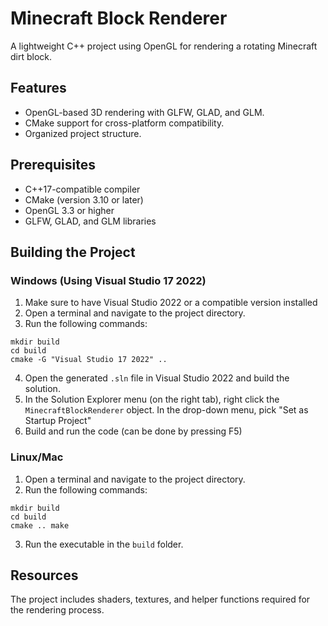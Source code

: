 # Minecraft Block Renderer

A lightweight C++ project using OpenGL for rendering a rotating Minecraft dirt block.

## Features
- OpenGL-based 3D rendering with GLFW, GLAD, and GLM.
- CMake support for cross-platform compatibility.
- Organized project structure.

## Prerequisites
- C++17-compatible compiler
- CMake (version 3.10 or later)
- OpenGL 3.3 or higher
- GLFW, GLAD, and GLM libraries

## Building the Project

### Windows (Using Visual Studio 17 2022)
1. Make sure to have Visual Studio 2022 or a compatible version installed
2. Open a terminal and navigate to the project directory.
3. Run the following commands:

```
mkdir build 
cd build 
cmake -G "Visual Studio 17 2022" ..
```
4. Open the generated `.sln` file in Visual Studio 2022 and build the solution.
5. In the Solution Explorer menu (on the right tab), right click the `MinecraftBlockRenderer` 
object. In the drop-down menu, pick "Set as Startup Project"
6. Build and run the code (can be done by pressing F5)

### Linux/Mac
1. Open a terminal and navigate to the project directory.
2. Run the following commands:

```
mkdir build
cd build 
cmake .. make
```
3. Run the executable in the `build` folder.

## Resources
The project includes shaders, textures, and helper functions required for the rendering process.
